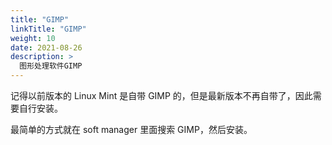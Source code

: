 ```yaml
---
title: "GIMP"
linkTitle: "GIMP"
weight: 10
date: 2021-08-26
description: >
  图形处理软件GIMP
---
```



记得以前版本的 Linux Mint 是自带 GIMP 的，但是最新版本不再自带了，因此需要自行安装。

最简单的方式就在 soft manager 里面搜索 GIMP，然后安装。


